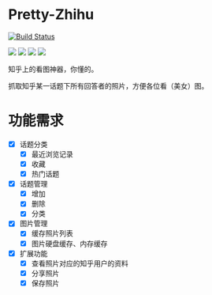 # Pretty-Zhihu

[![Build Status](https://travis-ci.org/shensky711/Pretty-Zhihu.svg?branch=master)](https://travis-ci.org/shensky711/Pretty-Zhihu)

![](https://github.com/shensky711/Pretty-Zhihu/blob/master/image/1.jpg)
![](https://github.com/shensky711/Pretty-Zhihu/blob/master/image/2.jpg)
![](https://github.com/shensky711/Pretty-Zhihu/blob/master/image/3.jpg)
![](https://github.com/shensky711/Pretty-Zhihu/blob/master/image/4.jpg)

知乎上的看图神器，你懂的。

抓取知乎某一话题下所有回答者的照片，方便各位看（美女）图。

# 功能需求
- [x] 话题分类
    - [x] 最近浏览记录
    - [x] 收藏
    - [x] 热门话题
- [x] 话题管理
    - [x] 增加
    - [x] 删除
    - [x] 分类
- [x] 图片管理
    - [x] 缓存照片列表
    - [x] 图片硬盘缓存、内存缓存
- [x] 扩展功能
    - [x] 查看照片对应的知乎用户的资料
    - [x] 分享照片
    - [x] 保存照片
